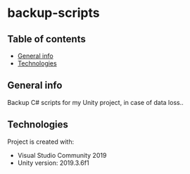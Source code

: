 # backup-scripts
## Table of contents
* [General info](#general-info)
* [Technologies](#technologies)

## General info
Backup C# scripts for my Unity project, in case of data loss..
	
## Technologies
Project is created with:
* Visual Studio Community 2019
* Unity version: 2019.3.6f1
